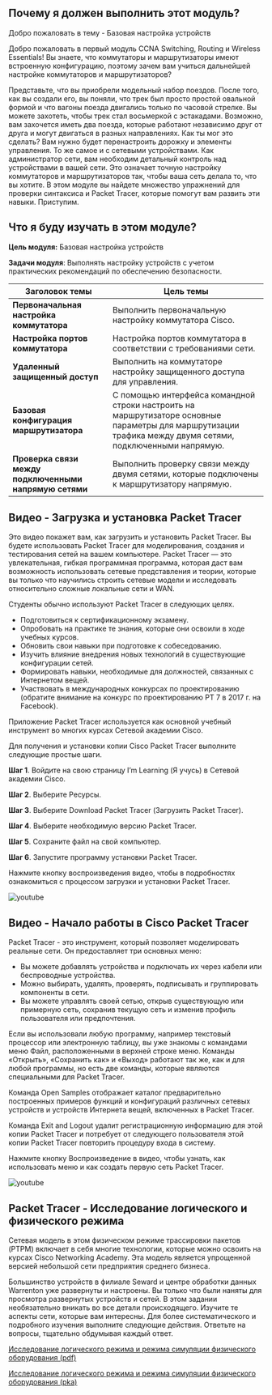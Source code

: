 <!-- 1.0.1 -->
## Почему я должен выполнить этот модуль?

Добро пожаловать в тему - Базовая настройка устройств

Добро пожаловать в первый модуль CCNA Switching, Routing и Wireless Essentials! Вы знаете, что коммутаторы и маршрутизаторы имеют встроенную конфигурацию, поэтому зачем вам учиться дальнейшей настройке коммутаторов и маршрутизаторов?

Представьте, что вы приобрели модельный набор поездов. После того, как вы создали его, вы поняли, что трек был просто простой овальной формой и что вагоны поезда двигались только по часовой стрелке. Вы можете захотеть, чтобы трек стал восьмеркой с эстакадами. Возможно, вам захочется иметь два поезда, которые работают независимо друг от друга и могут двигаться в разных направлениях. Как ты мог это сделать? Вам нужно будет перенастроить дорожку и элементы управления. То же самое и с сетевыми устройствами. Как администратор сети, вам необходим детальный контроль над устройствами в вашей сети. Это означает точную настройку коммутаторов и маршрутизаторов так, чтобы ваша сеть делала то, что вы хотите. В этом модуле вы найдете множество упражнений для проверки синтаксиса и Packet Tracer, которые помогут вам развить эти навыки. Приступим.

<!-- 1.0.2 -->
## Что я буду изучать в этом модуле?

**Цель модуля:** Базовая настройка устройств

**Задачи модуля**: Выполнять настройку устройств с учетом практических рекомендаций по обеспечению безопасности.

| **Заголовок темы** | **Цель темы** |
| --- | --- |
| **Первоначальная настройка коммутатора** | Выполнить первоначальную настройку коммутатора Cisco. |
| **Настройка портов коммутатора** | Настройка портов коммутатора в соответствии с требованиями сети. |
| **Удаленный защищенный доступ** | Выполнить на коммутаторе настройку защищенного доступа для управления. |
| **Базовая конфигурация маршрутизатора** | С помощью интерфейса командной строки настроить на маршрутизаторе основные параметры для маршрутизации трафика между двумя сетями, подключенными напрямую. |
| **Проверка связи между подключенными напрямую сетями** | Выполнить проверку связи между двумя сетями, которые подключены к маршрутизатору напрямую. |

<!-- 1.0.3 -->
## Видео - Загрузка и установка Packet Tracer

Это видео покажет вам, как загрузить и установить Packet Tracer. Вы будете использовать Packet Tracer для моделирования, создания и тестирования сетей на вашем компьютере. Packet Tracer — это увлекательная, гибкая программная программа, которая даст вам возможность использовать сетевые представления и теории, которые вы только что научились строить сетевые модели и исследовать относительно сложные локальные сети и WAN.

Студенты обычно используют Packet Tracer в следующих целях.

* Подготовиться к сертификационному экзамену.
* Опробовать на практике те знания, которые они освоили в ходе учебных курсов.
* Обновить свои навыки при подготовке к собеседованию.
* Изучить влияние внедрения новых технологий в существующие конфигурации сетей.
* Формировать навыки, необходимые для должностей, связанных с Интернетом вещей.
* Участвовать в международных конкурсах по проектированию (обратите внимание на конкурс по проектированию PT 7 в 2017 г. на Facebook).

Приложение Packet Tracer используется как основной учебный инструмент во многих курсах Сетевой академии Cisco.

Для получения и установки копии Cisco Packet Tracer выполните следующие простые шаги.

**Шаг 1**. Войдите на свою страницу I’m Learning (Я учусь) в Сетевой академии Cisco.

**Шаг 2**. Выберите Ресурсы.

**Шаг 3**. Выберите Download Packet Tracer (Загрузить Packet Tracer).

**Шаг 4**. Выберите необходимую версию Packet Tracer.

**Шаг 5**. Сохраните файл на свой компьютер.

**Шаг 6**. Запустите программу установки Packet Tracer.

Нажмите кнопку воспроизведения видео, чтобы в подробностях ознакомиться с процессом загрузки и установки Packet Tracer.

![youtube](https://www.youtube.com/watch?v=7E9ilk9dOOI)

<!-- 1.0.4 -->
## Видео - Начало работы в Cisco Packet Tracer

Packet Tracer - это инструмент, который позволяет моделировать реальные сети. Он предоставляет три основных меню:

* Вы можете добавлять устройства и подключать их через кабели или беспроводные устройства.
* Можно выбирать, удалять, проверять, подписывать и группировать компоненты в сети.
* Вы можете управлять своей сетью, открыв существующую или примерную сеть, сохранив текущую сеть и изменив профиль пользователя или предпочтения.

Если вы использовали любую программу, например текстовый процессор или электронную таблицу, вы уже знакомы с командами меню Файл, расположенными в верхней строке меню. Команды «Открыть», «Сохранить как» и «Выход» работают так же, как и для любой программы, но есть две команды, которые являются специальными для Packet Tracer.

Команда Open Samples отображает каталог предварительно построенных примеров функций и конфигураций различных сетевых устройств и устройств Интернета вещей, включенных в Packet Tracer.

Команда Exit and Logout удалит регистрационную информацию для этой копии Packet Tracer и потребует от следующего пользователя этой копии Packet Tracer повторить процедуру входа в систему.

Нажмите кнопку Воспроизведение в видео, чтобы узнать, как использовать меню и как создать первую сеть Packet Tracer.

![youtube](https://www.youtube.com/watch?v=uync1j2x6Ms)

<!-- 1.0.5 -->
## Packet Tracer - Исследование логического и физического режима

Сетевая модель в этом физическом режиме трассировки пакетов (PTPM) включает в себя многие технологии, которые можно освоить на курсах Cisco Networking Academy. Эта модель является упрощенной версией небольшой сети предприятия среднего бизнеса. 

Большинство устройств в филиале Seward и центре обработки данных Warrenton уже развернуты и настроены. Вы только что были наняты для просмотра развернутых устройств и сетей. В этом задании необязательно вникать во все детали происходящего. Изучите те аспекты сети, которые вам интересны. Для более систематического и подробного изучения выполните следующие действия. Ответьте на вопросы, тщательно обдумывая каждый ответ.

[Исследование логического режима и режима симуляции физического оборудования (pdf)](./assets/1.0.5-packet-tracer---logical-and-physical-mode-exploration_ru-RU.pdf)

[Исследование логического режима и режима симуляции физического оборудования (pka)](./assets/1.0.5-packet-tracer---logical-and-physical-mode-exploration_ru-RU.pka)

